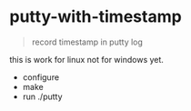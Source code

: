 # putty-with-timestamp
> record timestamp in putty log  

this is work for linux not for windows yet.
- configure
- make
- run ./putty
